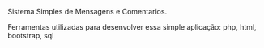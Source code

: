 Sistema Simples de Mensagens e Comentarios.

Ferramentas utilizadas para desenvolver essa simple aplicação: php, html, bootstrap, sql 
 